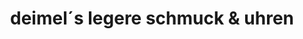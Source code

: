 ---
title: "deimel´s legere schmuck & uhren"
url: /olpe/deimel-s-legere-schmuck-und-uhren/
shop: Schmuck
---